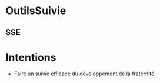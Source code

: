 # OutilsSuivie
SSE
--------------

# Intentions

* Faire un suivie efficace du développement de la fraternité
